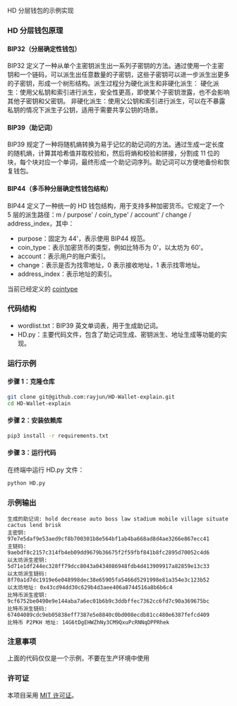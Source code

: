 HD 分层钱包的示例实现

### HD 分层钱包原理
#### BIP32（分层确定性钱包）
BIP32 定义了一种从单个主密钥派生出一系列子密钥的方法。通过使用一个主密钥和一个链码，可以派生出任意数量的子密钥，这些子密钥可以进一步派生出更多的子密钥，形成一个树形结构。派生过程分为硬化派生和非硬化派生：
硬化派生：使用父私钥和索引进行派生，安全性更高，即使某个子密钥泄露，也不会影响其他子密钥和父密钥。
非硬化派生：使用父公钥和索引进行派生，可以在不暴露私钥的情况下派生子公钥，适用于需要共享公钥的场景。

#### BIP39（助记词）
BIP39 规定了一种将随机熵转换为易于记忆的助记词的方法。通过生成一定长度的随机熵，计算其哈希值并取校验和，然后将熵和校验和拼接，分割成 11 位的块，每个块对应一个单词，最终形成一个助记词序列。助记词可以方便地备份和恢复钱包。

#### BIP44（多币种分层确定性钱包结构）
BIP44 定义了一种统一的 HD 钱包结构，用于支持多种加密货币。它规定了一个 5 层的派生路径：m / purpose' / coin_type' / account' / change / address_index，其中：
- purpose：固定为 44'，表示使用 BIP44 规范。
- coin_type：表示加密货币的类型，例如比特币为 0'，以太坊为 60'。
- account：表示用户的账户索引。
- change：表示是否为找零地址，0 表示接收地址，1 表示找零地址。
- address_index：表示地址的索引。

当前已经定义的 [cointype](https://trustwallet.github.io/docc/documentation/walletcore/cointype/)

### 代码结构
- wordlist.txt：BIP39 英文单词表，用于生成助记词。
- HD.py：主要代码文件，包含了助记词生成、密钥派生、地址生成等功能的实现。

### 运行示例
#### 步骤 1：克隆仓库
```bash
git clone git@github.com:rayjun/HD-Wallet-explain.git
cd HD-Wallet-explain
```
#### 步骤 2：安装依赖库
```bash
pip3 install -r requirements.txt
````

#### 步骤 3：运行代码
在终端中运行 HD.py 文件：
```bash
python HD.py
```

### 示例输出
```plaintext
生成的助记词: hold decrease auto boss law stadium mobile village situate cactus lend brisk
主密钥: 97e7e5daf9e53aed9cf8b700301b8e564bf1ab4ba668ad8d4ae3266e867ecc41
主链码: 9aebdf8c2157c314fb4eb09dd9679b36675f2f59fbf841b8fc2895d70052c4d6
以太坊派生密钥: 5d71e1df244ec328ff79dcc8043a0434086948fdb4d413909917a82859e13c33
以太坊派生链码: 8f70a1d7dc1919e6e048998dec38e65905fa5466d5291998e81a354e3c123b52
以太坊地址: 0x43cd94dd30c629b4d3aee406a8744516a8b6b6c4
比特币派生密钥: 9cf6752be0490e9e144aba7a6ec01b6b9c3ddbffec7362cc6fd7c90a369675bc
比特币派生链码: 67404089cdc9eb05838eff7387e5e8840c0bd008ecdb81cc480e6387fefcd409
比特币 P2PKH 地址: 14G6tDgEHWZhNy3CM9QxuPcRNNqDPPRhek
```
### 注意事项
上面的代码仅仅是一个示例，不要在生产环境中使用

### 许可证
本项目采用 [MIT 许可证](./LICENSE)。
